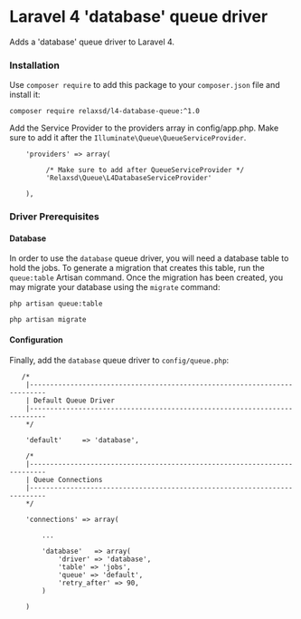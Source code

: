 # Laravel 4 'database' queue driver

Adds a 'database' queue driver to Laravel 4.

### Installation
Use `composer require` to add this package to your `composer.json` file and install it:

    composer require relaxsd/l4-database-queue:^1.0

Add the Service Provider to the providers array in config/app.php. 
Make sure to add it after the `Illuminate\Queue\QueueServiceProvider`.

````
    'providers' => array(

         /* Make sure to add after QueueServiceProvider */
         'Relaxsd\Queue\L4DatabaseServiceProvider'

    ),
````

### Driver Prerequisites

#### Database

In order to use the `database` queue driver, you will need a database table to hold the jobs. To generate a migration that creates this table, run the `queue:table` Artisan command. Once the migration has been created, you may migrate your database using the `migrate` command:

    php artisan queue:table

    php artisan migrate

#### Configuration

Finally, add the `database` queue driver to `config/queue.php`:

````
   /*
    |--------------------------------------------------------------------------
    | Default Queue Driver
    |--------------------------------------------------------------------------
    */

    'default'     => 'database',

    /*
    |--------------------------------------------------------------------------
    | Queue Connections
    |--------------------------------------------------------------------------
    */

    'connections' => array(

        ...
        
        'database'   => array(
            'driver' => 'database',
            'table' => 'jobs',
            'queue' => 'default',
            'retry_after' => 90,
        )

    )
````
